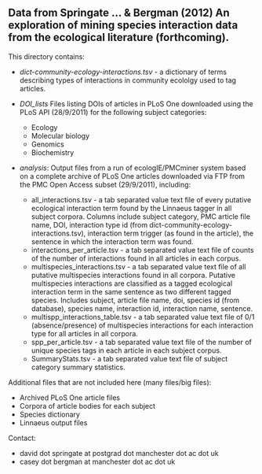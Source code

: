 Data from Springate ... & Bergman (2012) An exploration of mining species interaction data from the ecological literature (forthcoming).
-----------------------------------------------------------------------------

This directory contains:

* *dict-community-ecology-interactions.tsv* - a dictionary of terms describing types of interactions in community ecololgy used to tag articles.

* *DOI\_lists*
    Files listing DOIs of articles in PLoS One downloaded using the PLoS API (28/9/2011) for the following subject categories:
    - Ecology
    - Molecular biology
    - Genomics
    - Biochemistry

* *analysis*:
    Output files from a run of ecologIE/PMCminer system based on a complete archive of PLoS One articles downloaded via FTP from the PMC Open Access subset (29/9/2011), including:
    - all\_interactions.tsv - a tab separated value text file of every putative ecological interaction term found by the Linnaeus tagger in all subject corpora. Columns include subject category, PMC article file name, DOI, interaction type id (from dict-community-ecology-interactions.tsv), interaction term trigger (as found in the article), the sentence in which the interaction term was found.
    - interactions\_per\_article.tsv - a tab separated value text file of counts of the number of interactions found in all articles in each corpus.
    - multispecies\_interactions.tsv - a tab separated value text file of all putative multispecies interactions found in all corpora. Putative multispecies interactions are classified as a tagged ecological interaction term in the same sentence as two different tagged species. Includes subject, article file name, doi, species id (from database), species name, interaction id, interaction name, sentence.
    - multispp\_interactions\_table.tsv - a tab separated value text file of 0/1 (absence/presence) of multispecies interactions for each interaction type for all articles in all corpora.
    - spp\_per\_article.tsv - a tab separated value text file of the number of unique species tags in each article in each subject corpus.
    - SummaryStats.tsv - a tab separated value text file of subject category summary statistics.

Additional files that are not included here (many files/big files):
- Archived PLoS One article files
- Corpora of article bodies for each subject
- Species dictionary
- Linnaeus output files
	
Contact: 
- david dot springate at postgrad dot manchester dot ac dot uk
- casey dot bergman at manchester dot ac dot uk
